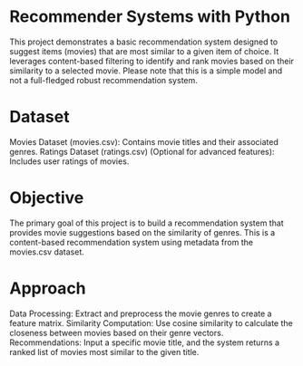 # Recommender Systems with Python 
This project demonstrates a basic recommendation system designed to suggest items (movies) that are most similar to a given item of choice. It leverages content-based filtering to identify and rank movies based on their similarity to a selected movie. Please note that this is a simple model and not a full-fledged robust recommendation system.

# Dataset
Movies Dataset (movies.csv): Contains movie titles and their associated genres.
Ratings Dataset (ratings.csv) (Optional for advanced features): Includes user ratings of movies.

# Objective
The primary goal of this project is to build a recommendation system that provides movie suggestions based on the similarity of genres. This is a content-based recommendation system using metadata from the movies.csv dataset.

# Approach
Data Processing:
Extract and preprocess the movie genres to create a feature matrix.
Similarity Computation:
Use cosine similarity to calculate the closeness between movies based on their genre vectors.
Recommendations:
Input a specific movie title, and the system returns a ranked list of movies most similar to the given title.
